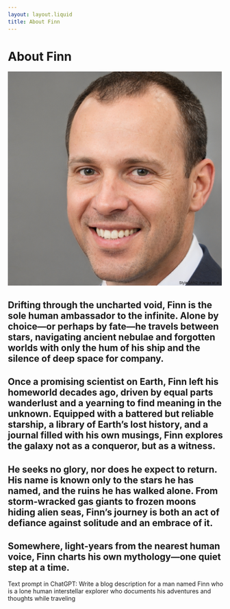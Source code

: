 ```yaml
---
layout: layout.liquid
title: About Finn
---
```


# About **Finn**
<img class="about" alt="Finn" src="/images/Finn7.3.png" width="500" />


## Drifting through the uncharted void, Finn is the sole human ambassador to the infinite. Alone by choice—or perhaps by fate—he travels between stars, navigating ancient nebulae and forgotten worlds with only the hum of his ship and the silence of deep space for company.

## Once a promising scientist on Earth, Finn left his homeworld decades ago, driven by equal parts wanderlust and a yearning to find meaning in the unknown. Equipped with a battered but reliable starship, a library of Earth’s lost history, and a journal filled with his own musings, Finn explores the galaxy not as a conqueror, but as a witness.

## He seeks no glory, nor does he expect to return. His name is known only to the stars he has named, and the ruins he has walked alone. From storm-wracked gas giants to frozen moons hiding alien seas, Finn’s journey is both an act of defiance against solitude and an embrace of it.

## Somewhere, light-years from the nearest human voice, Finn charts his own mythology—one quiet step at a time.

Text prompt in ChatGPT: Write a blog description for a man named Finn who is a lone human interstellar explorer who documents his adventures and thoughts while traveling